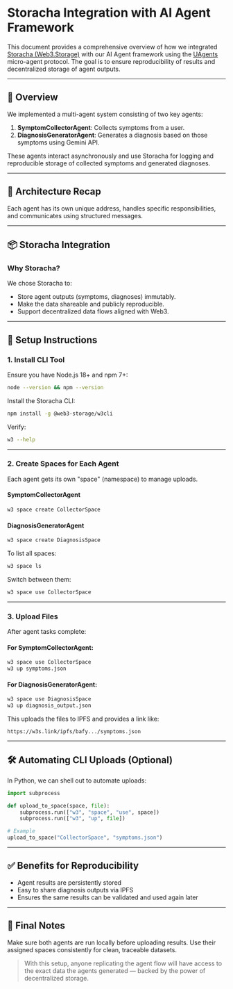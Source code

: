 # Storacha Integration with AI Agent Framework

This document provides a comprehensive overview of how we integrated [Storacha (Web3.Storage)](https://web3.storage/) with our AI Agent framework using the [UAgents](https://github.com/uAgents/uAgents) micro-agent protocol. The goal is to ensure reproducibility of results and decentralized storage of agent outputs.

---

## 🧠 Overview
We implemented a multi-agent system consisting of two key agents:

1. **SymptomCollectorAgent**: Collects symptoms from a user.
2. **DiagnosisGeneratorAgent**: Generates a diagnosis based on those symptoms using Gemini API.

These agents interact asynchronously and use Storacha for logging and reproducible storage of collected symptoms and generated diagnoses.

---

## 🧩 Architecture Recap
Each agent has its own unique address, handles specific responsibilities, and communicates using structured messages.

---

## 📦 Storacha Integration

### Why Storacha?
We chose Storacha to:
- Store agent outputs (symptoms, diagnoses) immutably.
- Make the data shareable and publicly reproducible.
- Support decentralized data flows aligned with Web3.

---

## 🔧 Setup Instructions

### 1. Install CLI Tool
Ensure you have Node.js 18+ and npm 7+:

```bash
node --version && npm --version
```

Install the Storacha CLI:

```bash
npm install -g @web3-storage/w3cli
```

Verify:

```bash
w3 --help
```

---

### 2. Create Spaces for Each Agent

Each agent gets its own "space" (namespace) to manage uploads.

#### SymptomCollectorAgent
```bash
w3 space create CollectorSpace
```

#### DiagnosisGeneratorAgent
```bash
w3 space create DiagnosisSpace
```

To list all spaces:
```bash
w3 space ls
```

Switch between them:
```bash
w3 space use CollectorSpace
```

---

### 3. Upload Files
After agent tasks complete:

#### For SymptomCollectorAgent:
```bash
w3 space use CollectorSpace
w3 up symptoms.json
```

#### For DiagnosisGeneratorAgent:
```bash
w3 space use DiagnosisSpace
w3 up diagnosis_output.json
```

This uploads the files to IPFS and provides a link like:
```
https://w3s.link/ipfs/bafy.../symptoms.json
```

---

## 🛠 Automating CLI Uploads (Optional)
In Python, we can shell out to automate uploads:

```python
import subprocess

def upload_to_space(space, file):
    subprocess.run(["w3", "space", "use", space])
    subprocess.run(["w3", "up", file])

# Example
upload_to_space("CollectorSpace", "symptoms.json")
```

---

## ✅ Benefits for Reproducibility
- Agent results are persistently stored
- Easy to share diagnosis outputs via IPFS
- Ensures the same results can be validated and used again later

---

## 📎 Final Notes
Make sure both agents are run locally before uploading results. Use their assigned spaces consistently for clean, traceable datasets.

> With this setup, anyone replicating the agent flow will have access to the exact data the agents generated — backed by the power of decentralized storage.

